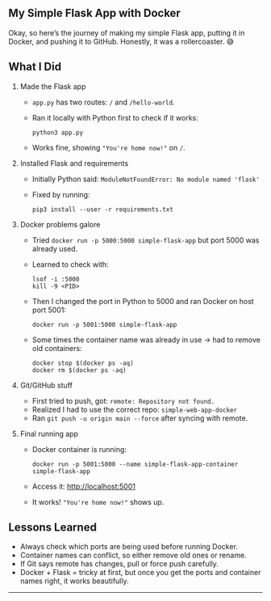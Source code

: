 ## My Simple Flask App with Docker


Okay, so here’s the journey of making my simple Flask app, putting it in Docker, and pushing it to GitHub.
Honestly, it was a rollercoaster. 😅

## What I Did

1. Made the Flask app

   * `app.py` has two routes: `/` and `/hello-world`.
   * Ran it locally with Python first to check if it works:

     ```
     python3 app.py
     ```
   * Works fine, showing `"You're home now!"` on `/`.

2. Installed Flask and requirements

   * Initially Python said: `ModuleNotFoundError: No module named 'flask'`
   * Fixed by running:

     ```
     pip3 install --user -r requirements.txt
     ```

3. Docker problems galore

   * Tried `docker run -p 5000:5000 simple-flask-app` but port 5000 was already used.
   * Learned to check with:

     ```
     lsof -i :5000
     kill -9 <PID>
     ```
   * Then I changed the port in Python to 5000 and ran Docker on host port 5001:

     ```
     docker run -p 5001:5000 simple-flask-app
     ```
   * Some times the container name was already in use → had to remove old containers:

     ```
     docker stop $(docker ps -aq)
     docker rm $(docker ps -aq)
     ```

4. Git/GitHub stuff

   * First tried to push, got: `remote: Repository not found.`
   * Realized I had to use the correct repo: `simple-web-app-docker`
   * Ran `git push -u origin main --force` after syncing with remote.

5. Final running app

   * Docker container is running:

     ```
     docker run -p 5001:5000 --name simple-flask-app-container simple-flask-app
     ```
   * Access it: [http://localhost:5001](http://localhost:5001)
   * It works! `"You're home now!"` shows up. 

## Lessons Learned

* Always check which ports are being used before running Docker.
* Container names can conflict, so either remove old ones or rename.
* If Git says remote has changes, pull or force push carefully.
* Docker + Flask = tricky at first, but once you get the ports and container names right, it works beautifully.

---


